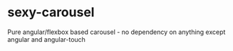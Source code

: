 # sexy-carousel
Pure angular/flexbox based carousel - no dependency on anything except angular and angular-touch
